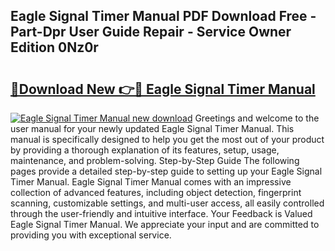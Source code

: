 ## Eagle Signal Timer Manual PDF Download Free - Part-Dpr User Guide Repair - Service Owner Edition 0Nz0r

# <h2><a href="http://bc26868.oget.top/?id=Eagle+Signal+Timer+Manual">🔗Download New 👉🔴 Eagle Signal Timer Manual</a></h2>

[![Eagle Signal Timer Manual new download](https://i.imgur.com/5g1atiW.png)](http://bc26868.oget.top/?id=Eagle+Signal+Timer+Manual)
Greetings and welcome to the user manual for your newly updated Eagle Signal Timer Manual. This manual is specifically designed to help you get the most out of your product by providing a thorough explanation of its features, setup, usage, maintenance, and problem-solving. Step-by-Step Guide The following pages provide a detailed step-by-step guide to setting up your Eagle Signal Timer Manual. Eagle Signal Timer Manual comes with an impressive collection of advanced features, including object detection, fingerprint scanning, customizable settings, and multi-user access, all easily controlled through the user-friendly and intuitive interface. Your Feedback is Valued Eagle Signal Timer Manual. We appreciate your input and are committed to providing you with exceptional service.
